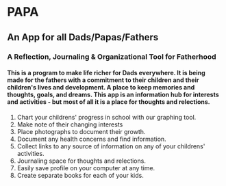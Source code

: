 # PAPA

## An App for all Dads/Papas/Fathers 

### A Reflection, Journaling & Organizational Tool for Fatherhood

#### This is a program to make life richer for Dads everywhere. It is being made for the fathers with a commitment to their children and their children's lives and development. A place to keep memories and thoughts, goals, and dreams. This app is an information hub for interests and activities - but most of all it is a place for thoughts and relections. 

1. Chart your childrens' progress in school with our graphing tool.
2. Make note of their changing interests
3. Place photographs to document their growth.
4. Document any health concerns and find information.
5. Collect links to any source of information on any of your childrens' activities.
6. Journaling space for thoughts and relections.
7. Easily save profile on your computer at any time.
8. Create separate books for each of your kids.
